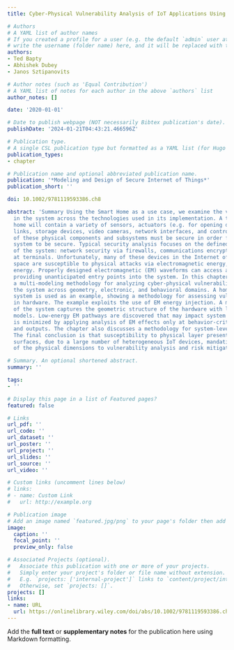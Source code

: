 ```yaml
---
title: Cyber-Physical Vulnerability Analysis of IoT Applications Using Multi-Modeling

# Authors
# A YAML list of author names
# If you created a profile for a user (e.g. the default `admin` user at `content/authors/admin/`), 
# write the username (folder name) here, and it will be replaced with their full name and linked to their profile.
authors:
- Ted Bapty
- Abhishek Dubey
- Janos Sztipanovits

# Author notes (such as 'Equal Contribution')
# A YAML list of notes for each author in the above `authors` list
author_notes: []

date: '2020-01-01'

# Date to publish webpage (NOT necessarily Bibtex publication's date).
publishDate: '2024-01-21T04:43:21.466596Z'

# Publication type.
# A single CSL publication type but formatted as a YAML list (for Hugo requirements).
publication_types:
- chapter

# Publication name and optional abbreviated publication name.
publication: '*Modeling and Design of Secure Internet of Things*'
publication_short: ''

doi: 10.1002/9781119593386.ch8

abstract: 'Summary Using the Smart Home as a use case, we examine the vulnerabilities
  in the system across the technologies used in its implementation. A typical smart
  home will contain a variety of sensors, actuators (e.g. for opening doors), communication
  links, storage devices, video cameras, network interfaces, and control units. Each
  of these physical components and subsystems must be secure in order for the overall
  system to be secure. Typical security analysis focuses on the defined interfaces
  of the system: network security via firewalls, communications encryption, and authentication
  at terminals. Unfortunately, many of these devices in the Internet of Things (IoT)
  space are susceptible to physical attacks via electromagnetic energy, or other sound/heat
  energy. Properly designed electromagnetic (EM) waveforms can access a range of vulnerabilities,
  providing unanticipated entry points into the system. In this chapter, we discuss
  a multi-modeling methodology for analyzing cyber-physical vulnerabilities, assessing
  the system across geometry, electronic, and behavioral domains. A home automation
  system is used as an example, showing a methodology for assessing vulnerabilities
  in hardware. The example exploits the use of EM energy injection. A multi-modeling
  of the system captures the geometric structure of the hardware with links to behavioral
  models. Low-energy EM pathways are discovered that may impact system behavior. Computation
  is minimized by applying analysis of EM effects only at behavior-critical inputs
  and outputs. The chapter also discusses a methodology for system-level impact analysis.
  The final conclusion is that susceptibility to physical layer presents many attack
  surfaces, due to a large number of heterogeneous IoT devices, mandating consideration
  of the physical dimensions to vulnerability analysis and risk mitigation.'

# Summary. An optional shortened abstract.
summary: ''

tags:
- ''

# Display this page in a list of Featured pages?
featured: false

# Links
url_pdf: ''
url_code: ''
url_dataset: ''
url_poster: ''
url_project: ''
url_slides: ''
url_source: ''
url_video: ''

# Custom links (uncomment lines below)
# links:
# - name: Custom Link
#   url: http://example.org

# Publication image
# Add an image named `featured.jpg/png` to your page's folder then add a caption below.
image:
  caption: ''
  focal_point: ''
  preview_only: false

# Associated Projects (optional).
#   Associate this publication with one or more of your projects.
#   Simply enter your project's folder or file name without extension.
#   E.g. `projects: ['internal-project']` links to `content/project/internal-project/index.md`.
#   Otherwise, set `projects: []`.
projects: []
links:
- name: URL
  url: https://onlinelibrary.wiley.com/doi/abs/10.1002/9781119593386.ch8
---
```


Add the **full text** or **supplementary notes** for the publication here using Markdown formatting.

